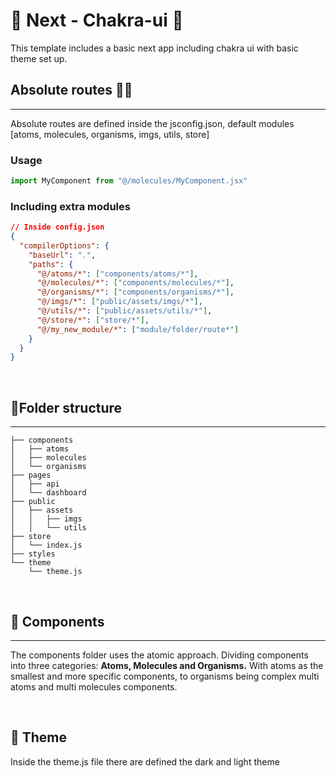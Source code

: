 # 💯 Next - Chakra-ui 💯

This template includes a basic next app including chakra ui with basic theme set up.

## Absolute routes 🚶‍♂️
-----------------
Absolute routes are defined inside the jsconfig.json, default modules [atoms, molecules, organisms, imgs, utils, store]

### Usage
```js
import MyComponent from "@/molecules/MyComponent.jsx"
```

### Including extra modules
```json
// Inside config.json
{
  "compilerOptions": {
    "baseUrl": ".",
    "paths": {
      "@/atoms/*": ["components/atoms/*"],
      "@/molecules/*": ["components/molecules/*"],
      "@/organisms/*": ["components/organisms/*"],
      "@/imgs/*": ["public/assets/imgs/*"],
      "@/utils/*": ["public/assets/utils/*"],
      "@/store/*": ["store/*"],
      "@/my_new_module/*": ["module/folder/route*"]
    }
  }
}
```

</br>

## 📁Folder structure
-----------------

```
├── components
│   ├── atoms
│   ├── molecules
│   └── organisms
├── pages
│   ├── api
│   └── dashboard
├── public
│   ├── assets
│   │   ├── imgs
│   │   └── utils
├── store
│   └── index.js
├── styles
└── theme
    └── theme.js
```

<br>

## 🧰 Components
-------
The components folder uses the atomic approach. Dividing components into three categories: **Atoms, Molecules and Organisms.** With atoms as the smallest and more specific components, to organisms being complex multi atoms and multi molecules components.

<br>

## 💅 Theme
Inside the theme.js file there are defined the dark and light theme